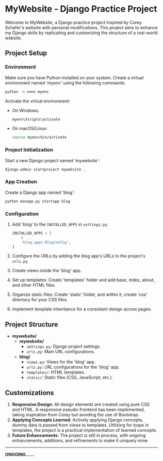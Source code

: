 
# MyWebsite - Django Practice Project

Welcome to MyWebsite, a Django practice project inspired by Corey Schafer's website with personal modifications. This project aims to enhance my Django skills by replicating and customizing the structure of a real-world website.

## Project Setup

### Environment

Make sure you have Python installed on your system. Create a virtual environment named 'myenv' using the following commands:

```bash
python -m venv myenv
```

Activate the virtual environment:

- On Windows:

  ```bash
  myenv\Scripts\activate
  ```
- On macOS/Linux:

  ```bash
  source myenv/bin/activate
  ```

### Project Initialization

Start a new Django project named 'mywebsite':

```bash
django-admin startproject mywebsite .
```

### App Creation

Create a Django app named 'blog':

```bash
python manage.py startapp blog
```

### Configuration

1. Add 'blog' to the `INSTALLED_APPS` in `settings.py`:

   ```python
   INSTALLED_APPS = [
       # ...
       'blog.apps.BlogConfig',
   ]
   ```
2. Configure the URLs by adding the blog app's URLs to the project's `urls.py`.
3. Create views inside the 'blog' app.
4. Set up templates: Create 'templates' folder and add base, index, about, and other HTML files.
5. Organize static files: Create 'static' folder, and within it, create 'css' directory for your CSS files.
6. Implement template inheritance for a consistent design across pages.

## Project Structure

- **mywebsite/**
  - **mywebsite/**
    - `settings.py`: Django project settings.
    - `urls.py`: Main URL configurations.
  - **blog/**
    - `views.py`: Views for the 'blog' app.
    - `urls.py`: URL configurations for the 'blog' app.
    - `templates/`: HTML templates.
    - `static/`: Static files (CSS, JavaScript, etc.).

## Customizations

1. **Responsive Design**: All design elements are created using pure CSS and HTML. A responsive pseudo-frontend has been implemented, taking inspiration from Corey but avoiding the use of Bootstrap.
2. **Applying Concepts Learned**: Actively applying Django concepts, dummy data is passed from views to templates. Utilizing for loops in templates, the project is a practical implementation of learned concepts.
3. **Future Enhancements**: The project is still in process, with ongoing enhancements, additions, and refinements to make it uniquely mine.

---

**ONGOING......**
